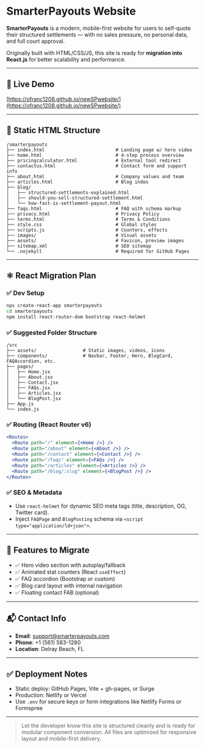 # SmarterPayouts Website

**SmarterPayouts** is a modern, mobile-first website for users to self-quote their structured settlements — with no sales pressure, no personal data, and full court approval.

Originally built with HTML/CSS/JS, this site is ready for **migration into React.js** for better scalability and performance.

---

## 🚀 Live Demo

[https://ofranc1208.github.io/newSPwebsite/](https://ofranc1208.github.io/newSPwebsite/)

---

## 📁 Static HTML Structure

```
/smarterpayouts
├── index.html                          # Landing page w/ hero video
├── home.html                           # 4-step process overview
├── pricingcalculator.html              # External tool redirect
├── contactus.html                      # Contact form and support info
├── about.html                          # Company values and team
├── articles.html                       # Blog index
├── blog/
│   ├── structured-settlements-explained.html
│   ├── should-you-sell-structured-settlement.html
│   └── how-fast-is-settlement-payout.html
├── faqs.html                           # FAQ with schema markup
├── privacy.html                        # Privacy Policy
├── terms.html                          # Terms & Conditions
├── style.css                           # Global styles
├── scripts.js                          # Counters, effects
├── images/                             # Visual assets
├── assets/                             # Favicon, preview images
├── sitemap.xml                         # SEO sitemap
└── .nojekyll                           # Required for GitHub Pages
```

---

## ⚛️ React Migration Plan

### ✅ Dev Setup

```bash
npx create-react-app smarterpayouts
cd smarterpayouts
npm install react-router-dom bootstrap react-helmet
```

### ✅ Suggested Folder Structure

```
/src
├── assets/                 # Static images, videos, icons
├── components/             # Navbar, Footer, Hero, BlogCard, FAQAccordion, etc.
├── pages/
│   ├── Home.jsx
│   ├── About.jsx
│   ├── Contact.jsx
│   ├── FAQs.jsx
│   ├── Articles.jsx
│   └── BlogPost.jsx
├── App.js
└── index.js
```

### ✅ Routing (React Router v6)

```jsx
<Routes>
  <Route path="/" element={<Home />} />
  <Route path="/about" element={<About />} />
  <Route path="/contact" element={<Contact />} />
  <Route path="/faqs" element={<FAQs />} />
  <Route path="/articles" element={<Articles />} />
  <Route path="/blog/:slug" element={<BlogPost />} />
</Routes>
```

### ✅ SEO & Metadata

- Use `react-helmet` for dynamic SEO meta tags (title, description, OG, Twitter card).
- Inject `FAQPage` and `BlogPosting` schema via `<script type="application/ld+json">`.

---

## 🧩 Features to Migrate

- ✅ Hero video section with autoplay/fallback
- ✅ Animated stat counters (React `useEffect`)
- ✅ FAQ accordion (Bootstrap or custom)
- ✅ Blog card layout with internal navigation
- ✅ Floating contact FAB (optional)

---

## 📬 Contact Info

- **Email**: support@smarterpayouts.com
- **Phone**: +1 (561) 583-1280
- **Location**: Delray Beach, FL

---

## ✅ Deployment Notes

- Static deploy: GitHub Pages, Vite + gh-pages, or Surge
- Production: Netlify or Vercel
- Use `.env` for secure keys or form integrations like Netlify Forms or Formspree

---

> Let the developer know this site is structured cleanly and is ready for modular component conversion. All files are optimized for responsive layout and mobile-first delivery.
